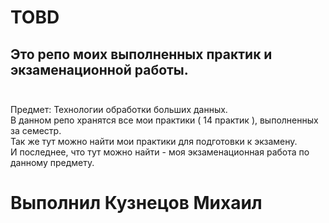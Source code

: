 # TOBD
## Это репо моих выполненных практик и экзаменационной работы. </br> </br>
Предмет: Технологии обработки больших данных. </br>
В данном репо хранятся все мои практики ( 14 практик ), выполненных за семестр. </br>
Так же тут можно найти мои практики для подготовки к экзамену. </br>
И последнее, что тут можно найти - моя экзаменационная работа по данному предмету. </br>

# Выполнил Кузнецов Михаил

